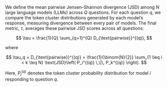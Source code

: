 We define the mean pairwise Jensen–Shannon divergence (JSD) among $N$ large language models (LLMs) across $Q$ questions. 
For each question $q$, we compare the token cluster distributions generated by each model’s response, 
measuring divergence between every pair of models. The final metric, $\tau$, averages these pairwise JSD scores across all questions:

$$
\tau = \frac{1}{Q} \sum_{q=1}^{Q} D_{\text{pairwise}}^{(q)},
$$

where

$$
\tau_q = D_{\text{pairwise}}^{(q)} = \frac{1}{\binom{N}{2}} 
\sum_{1 \leq i < k \leq N} 
\text{JSD}\left( P_i^{(q)} \,\|\, P_k^{(q)} \right).
$$

Here, $P_i^{(q)}$ denotes the token cluster probability distribution for model $i$ responding to question $q$.
